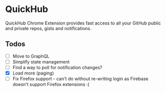 # QuickHub

QuickHub Chrome Extension provides fast access to all your GitHub public and private repos, gists and notifications.

## Todos
- [ ] Move to GraphQL
- [ ] Simplify state management
- [ ] Find a way to poll for notification changes?
- [x] Load more (paging)
- [ ] Fix Firefox support - can't do without re-writing login as Firebase doesn't support Firefox extensions :(
